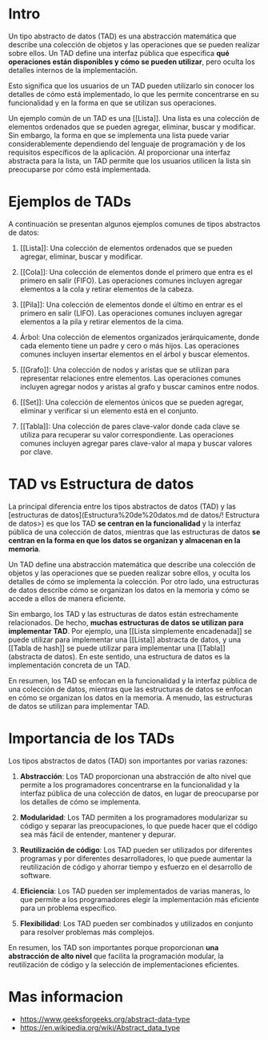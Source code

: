 # Intro
Un tipo abstracto de datos (TAD) es una abstracción matemática que describe una colección de objetos y las operaciones que se pueden realizar sobre ellos. Un TAD define una interfaz pública que especifica **qué operaciones están disponibles y cómo se pueden utilizar**, pero oculta los detalles internos de la implementación. 

Esto significa que los usuarios de un TAD pueden utilizarlo sin conocer los detalles de cómo está implementado, lo que les permite concentrarse en su funcionalidad y en la forma en que se utilizan sus operaciones.

Un ejemplo común de un TAD es una [[Lista]]. Una lista es una colección de elementos ordenados que se pueden agregar, eliminar, buscar y modificar. Sin embargo, la forma en que se implementa una lista puede variar considerablemente dependiendo del lenguaje de programación y de los requisitos específicos de la aplicación. Al proporcionar una interfaz abstracta para la lista, un TAD permite que los usuarios utilicen la lista sin preocuparse por cómo está implementada.

# Ejemplos de TADs

A continuación se presentan algunos ejemplos comunes de tipos abstractos de datos:

1. [[Lista]]: Una colección de elementos ordenados que se pueden agregar, eliminar, buscar y modificar.
   
2. [[Cola]]: Una colección de elementos donde el primero que entra es el primero en salir (FIFO). Las operaciones comunes incluyen agregar elementos a la cola y retirar elementos de la cabeza.
   
3. [[Pila]]: Una colección de elementos donde el último en entrar es el primero en salir (LIFO). Las operaciones comunes incluyen agregar elementos a la pila y retirar elementos de la cima.
 
4. Árbol: Una colección de elementos organizados jerárquicamente, donde cada elemento tiene un padre y cero o más hijos. Las operaciones comunes incluyen insertar elementos en el árbol y buscar elementos.
   
5. [[Grafo]]: Una colección de nodos y aristas que se utilizan para representar relaciones entre elementos. Las operaciones comunes incluyen agregar nodos y aristas al grafo y buscar caminos entre nodos.
   
6. [[Set]]: Una colección de elementos únicos que se pueden agregar, eliminar y verificar si un elemento está en el conjunto.
   
7. [[Tabla]]: Una colección de pares clave-valor donde cada clave se utiliza para recuperar su valor correspondiente. Las operaciones comunes incluyen agregar pares clave-valor al mapa y buscar valores por clave.

# TAD vs Estructura de datos

La principal diferencia entre los tipos abstractos de datos (TAD) y las [estructuras de datos](Estructura%20de%20datos.md de datos/! Estructura de datos>) es que los TAD **se centran en la funcionalidad** y la interfaz pública de una colección de datos, mientras que las estructuras de datos **se centran en la forma en que los datos se organizan y almacenan en la memoria**.

Un TAD define una abstracción matemática que describe una colección de objetos y las operaciones que se pueden realizar sobre ellos, y oculta los detalles de cómo se implementa la colección. Por otro lado, una estructuras de datos describe cómo se organizan los datos en la memoria y cómo se accede a ellos de manera eficiente.

Sin embargo, los TAD y las estructuras de datos están estrechamente relacionados. De hecho, **muchas estructuras de datos se utilizan para implementar TAD**. Por ejemplo, una [[Lista simplemente encadenada]] se puede utilizar para implementar una [[Lista]] abstracta de datos, y una [[Tabla de hash]] se puede utilizar para implementar una [[Tabla]] (abstracta de datos). En este sentido, una estructura de datos es la implementación concreta de un TAD.

En resumen, los TAD se enfocan en la funcionalidad y la interfaz pública de una colección de datos, mientras que las estructuras de datos se enfocan en cómo se organizan los datos en la memoria. A menudo, las estructuras de datos se utilizan para implementar TAD.

# Importancia de los TADs

Los tipos abstractos de datos (TAD) son importantes por varias razones:

1.  **Abstracción**: Los TAD proporcionan una abstracción de alto nivel que permite a los programadores concentrarse en la funcionalidad y la interfaz pública de una colección de datos, en lugar de preocuparse por los detalles de cómo se implementa.

3.  **Modularidad**: Los TAD permiten a los programadores modularizar su código y separar las preocupaciones, lo que puede hacer que el código sea más fácil de entender, mantener y depurar.

3.  **Reutilización de código**: Los TAD pueden ser utilizados por diferentes programas y por diferentes desarrolladores, lo que puede aumentar la reutilización de código y ahorrar tiempo y esfuerzo en el desarrollo de software.

4.  **Eficiencia**: Los TAD pueden ser implementados de varias maneras, lo que permite a los programadores elegir la implementación más eficiente para un problema específico.

5.  **Flexibilidad**: Los TAD pueden ser combinados y utilizados en conjunto para resolver problemas más complejos.

En resumen, los TAD son importantes porque proporcionan **una abstracción de alto nivel** que facilita la programación modular, la reutilización de código y la selección de implementaciones eficientes.

# Mas informacion

- https://www.geeksforgeeks.org/abstract-data-type
- https://en.wikipedia.org/wiki/Abstract_data_type